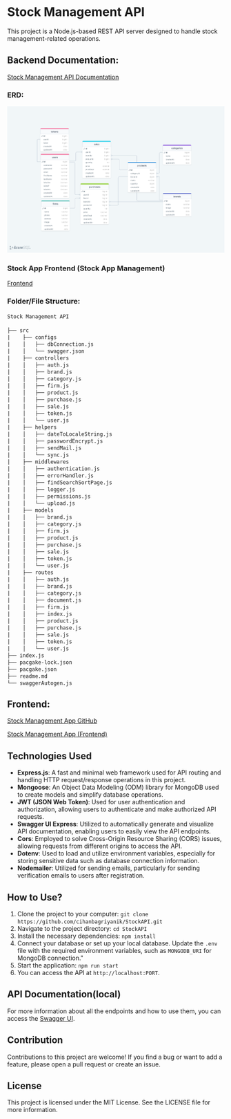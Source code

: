 # Stock Management API

This project is a Node.js-based REST API server designed to handle stock management-related operations.

## Backend Documentation:

[Stock Management API Documentation](https://stockapi-5xmh.onrender.com/)

### ERD:

![ERD](./erdStockAPI.png)

### Stock App Frontend (Stock App Management)

[Frontend](#frontend)

### Folder/File Structure:

```
Stock Management API

├── src
|    ├── configs
|    │   ├── dbConnection.js
|    │   └── swagger.json
|    ├── controllers
|    │   ├── auth.js
|    │   ├── brand.js
|    │   ├── category.js
|    │   ├── firm.js
|    │   ├── product.js
|    │   ├── purchase.js
|    │   ├── sale.js
|    │   ├── token.js
|    │   └── user.js
|    ├── helpers
|    │   ├── dateToLocaleString.js
|    │   ├── passwordEncrypt.js
|    │   ├── sendMail.js
|    │   └── sync.js
|    ├── middlewares
|    │   ├── authentication.js
|    │   ├── errorHandler.js
|    │   ├── findSearchSortPage.js
|    │   ├── logger.js
|    │   ├── permissions.js
|    │   └── upload.js
|    ├── models
|    │   ├── brand.js
|    │   ├── category.js
|    │   ├── firm.js
|    │   ├── product.js
|    │   ├── purchase.js
|    │   ├── sale.js
|    │   ├── token.js
|    │   └── user.js
|    ├── routes
|    │   ├── auth.js
|    │   ├── brand.js
|    │   ├── category.js
|    │   ├── document.js
|    │   ├── firm.js
|    │   ├── index.js
|    │   ├── product.js
|    │   ├── purchase.js
|    │   ├── sale.js
|    │   ├── token.js
|    │   └── user.js
├── index.js
├── pacgake-lock.json
├── pacgake.json
├── readme.md
└── swaggerAutogen.js
```

## Frontend:

[Stock Management App GitHub](https://github.com/cihanbagriyanik/Stock_Management_App_react-redux-formik-yup?tab=readme-ov-file)

[Stock Management App (Frontend)](https://stock-management-app-cihan.vercel.app/)

## Technologies Used

- **Express.js**: A fast and minimal web framework used for API routing and handling HTTP request/response operations in this project.
- **Mongoose**: An Object Data Modeling (ODM) library for MongoDB used to create models and simplify database operations.
- **JWT (JSON Web Token)**: Used for user authentication and authorization, allowing users to authenticate and make authorized API requests.
- **Swagger UI Express**: Utilized to automatically generate and visualize API documentation, enabling users to easily view the API endpoints.
- **Cors**: Employed to solve Cross-Origin Resource Sharing (CORS) issues, allowing requests from different origins to access the API.
- **Dotenv**: Used to load and utilize environment variables, especially for storing sensitive data such as database connection information.
- **Nodemailer**: Utilized for sending emails, particularly for sending verification emails to users after registration.

## How to Use?

1. Clone the project to your computer: `git clone https://github.com/cihanbagriyanik/StockAPI.git`
2. Navigate to the project directory: `cd StockAPI`
3. Install the necessary dependencies: `npm install`
4. Connect your database or set up your local database. Update the `.env` file with the required environment variables, such as `MONGODB_URI` for MongoDB connection."
5. Start the application: `npm run start`
6. You can access the API at `http://localhost:PORT`.

## API Documentation(local)

For more information about all the endpoints and how to use them, you can access the [Swagger UI](http://localhost:PORT/api-docs).

## Contribution

Contributions to this project are welcome! If you find a bug or want to add a feature, please open a pull request or create an issue.

## License

This project is licensed under the MIT License. See the LICENSE file for more information.
